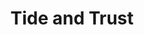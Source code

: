 ---
layout: book
published: true
permalink: /writing/articles/tide-and-trust.html
category: Published Articles

type: article
role: author
with: none
title: Tide and Trust
sub_title: none

in:
    - description:  journal
      editors:      none
      publication:  Critical Inquiry
      issue:        none
      publisher:    none
      location:     none
      series:       none
      date:         "Summer, 1989"
      binding:      none
      notes:        none
      translations: none
      isbn:         none
      further_editions: none

cover_img: none
description: none

display_data:
    - {k: title, v: Title}
    - {k: editions.publisher, v: Publisher}
    - {k: editions.date, v: Publication Date}
  
---